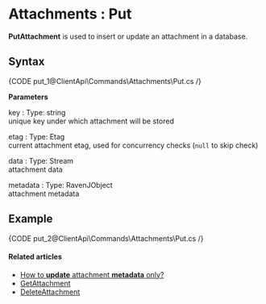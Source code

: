 # Attachments : Put

**PutAttachment** is used to insert or update an attachment in a database.

## Syntax

{CODE put_1@ClientApi\Commands\Attachments\Put.cs /}

**Parameters**   

key
:   Type: string   
unique key under which attachment will be stored

etag
:   Type: Etag   
current attachment etag, used for concurrency checks (`null` to skip check) 

data
:   Type: Stream   
attachment data

metadata
:   Type: RavenJObject   
attachment metadata

## Example

{CODE put_2@ClientApi\Commands\Attachments\Put.cs /}

#### Related articles

- [How to **update** attachment **metadata** only?](../../../client-api/commands/attachments/how-to/update-attachment-metadata-only)  
- [GetAttachment](../../../client-api/commands/attachments/get)  
- [DeleteAttachment](../../../client-api/commands/attachments/delete)  